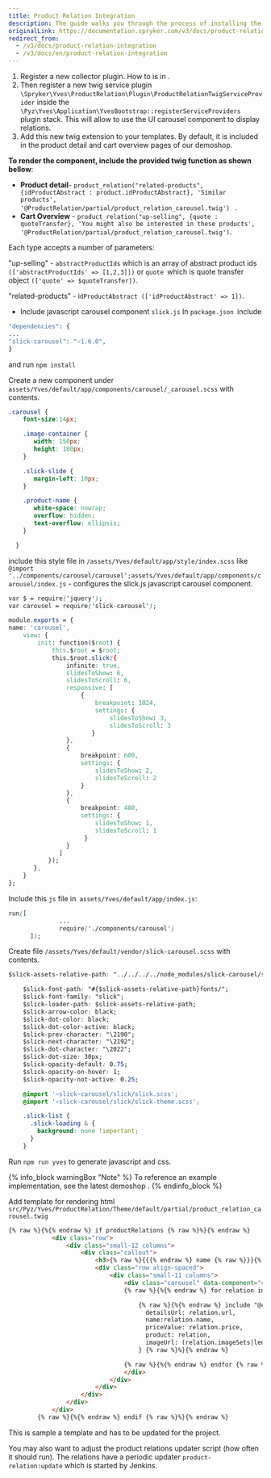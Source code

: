 ```yaml
---
title: Product Relation Integration
description: The guide walks you through the process of installing the Product Relation feature in your project.
originalLink: https://documentation.spryker.com/v3/docs/product-relation-integration
redirect_from:
  - /v3/docs/product-relation-integration
  - /v3/docs/en/product-relation-integration
---
```



1. Register a new collector plugin. How to is in .
2. Then register a new twig service plugin 
`\Spryker\Yves\ProductRelation\Plugin\ProductRelationTwigServiceProvider` inside the `\Pyz\Yves\Application\YvesBootstrap::registerServiceProviders` plugin stack. This will allow to use the UI carousel component to display relations.
3. Add this new twig extension to your templates. By default, it is included in the product detail and cart overview pages of our demoshop.

**To render the component, include the provided twig function as shown bellow**:

* **Product detail**- `product_relation("related-products", {idProductAbstract : product.idProductAbstract}, 'Similar products', '@ProductRelation/partial/product_relation_carousel.twig') ` .
* **Cart Overview** - `product_relation("up-selling", {quote : quoteTransfer}, 'You might also be interested in these products', '@ProductRelation/partial/product_relation_carousel.twig')`.

Each type accepts a number of parameters:

"up-selling" - `abstractProductIds` which is an array of abstract product ids `(['abstractProductIds' => [1,2,3]])` or `quote `which is quote transfer object `(['quote' => $quoteTransfer])`.

"related-products" - i`dProductAbstract (['idProductAbstract' => 1])`.

* Include javascript carousel component `slick.js` In `package.json `include

```php
"dependencies": {
...
"slick-carousel": "~1.6.0",
} 
```

and run `npm install`

Create a new component under `assets/Yves/default/app/components/carousel/_carousel.scss` with contents.

```css
.carousel {
    font-size:14px;

    .image-container {
       width: 150px;
       height: 180px;
    }

    .slick-slide {
       margin-left: 10px;
    }

    .product-name {
       white-space: nowrap;
       overflow: hidden;
       text-overflow: ellipsis;
    }

  } 
  ```
  
include this style file in `/assets/Yves/default/app/style/index.scss` like `@import '../components/carousel/carousel';assets/Yves/default/app/components/carousel/index.js` - configures the slick.js javascript carousel component.

```css
var $ = require('jquery');
var carousel = require('slick-carousel');

module.exports = {
name: 'carousel',
	view: {
    	init: function($root) {
        	this.$root = $root;
        	this.$root.slick({
           		infinite: true,
                slidesToShow: 6,
                slidesToScroll: 6,
                responsive: [
              		{
                   		breakpoint: 1024,
                       	settings: {
                        	slidesToShow: 3,
                       		slidesToScroll: 3
                       }
                },
                {
                	breakpoint: 600,
                	settings: {
                    	slidesToShow: 2,
                    	slidesToScroll: 2
                  	}
               	},
               	{
                   	breakpoint: 480,
                   	settings: {
                    	slidesToShow: 1,
                     	slidesToScroll: 1
                     }
                }
              ]
           });
       },
    }
}; 

```

Include this `js` file in` assets/Yves/default/app/index.js`:

```css      
run([
              ...
              require('./components/carousel')
      ]);
```

Create file `/assets/Yves/default/vendor/slick-carousel.scss` with contents.

```css
$slick-assets-relative-path: "../../../../node_modules/slick-carousel/slick/";

    $slick-font-path: "#{$slick-assets-relative-path}fonts/";
    $slick-font-family: "slick";
    $slick-loader-path: $slick-assets-relative-path;
    $slick-arrow-color: black;
    $slick-dot-color: black;
    $slick-dot-color-active: black;
    $slick-prev-character: "\2190";
    $slick-next-character: "\2192";
    $slick-dot-character: "\2022";
    $slick-dot-size: 30px;
    $slick-opacity-default: 0.75;
    $slick-opacity-on-hover: 1;
    $slick-opacity-not-active: 0.25;

    @import '~slick-carousel/slick/slick.scss';
    @import '~slick-carousel/slick/slick-theme.scss';

    .slick-list {
      .slick-loading & {
        background: none !important;
      }
    }
  ```
    
 Run `npm run yves` to generate javascript and css. 

{% info_block warningBox "Note" %}
To reference an example implementation, see the latest demoshop .
{% endinfo_block %}

Add template for rendering html `src/Pyz/Yves/ProductRelation/Theme/default/partial/product_relation_carousel.twig`

```html
{% raw %}{%{% endraw %} if productRelations {% raw %}%}{% endraw %}
            <div class="row">
                <div class="small-12 columns">
                    <div class="callout">
                        <h3>{% raw %}{{{% endraw %} name {% raw %}}}{% endraw %}</h3>
                        <div class="row align-spaced">
                            <div class="small-11 columns">
                                <div class="carousel" data-component="carousel">
                                {% raw %}{%{% endraw %} for relation in productRelations {% raw %}%}{% endraw %}

                                    {% raw %}{%{% endraw %} include "@catalog/catalog/partials/product.twig" with {
                                      detailsUrl: relation.url,
                                      name:relation.name,
                                      priceValue: relation.price,
                                      product: relation,
                                      imageUrl: (relation.imageSets|length ? relation.imageSets.default[0].externalUrlSmall : '')
                                    } {% raw %}%}{% endraw %}

                                {% raw %}{%{% endraw %} endfor {% raw %}%}{% endraw %}
                                </div>
                            </div>
                        </div>
                    </div>
                </div>
            </div>
        {% raw %}{%{% endraw %} endif {% raw %}%}{% endraw %}
 ```
This is sample a template and has to be updated for the project.

You may also want to adjust the product relations updater script (how often it should run). The relations have a periodic updater `product-relation:update` which is started by Jenkins.
